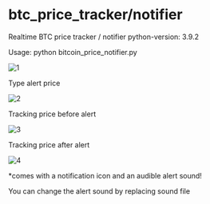 # btc_price_tracker/notifier
Realtime BTC price tracker / notifier
python-version: 3.9.2

Usage: python bitcoin_price_notifier.py

![1](https://user-images.githubusercontent.com/29146438/118887754-75f59000-b903-11eb-9d77-deec606f2755.PNG)

Type alert price

![2](https://user-images.githubusercontent.com/29146438/118887936-b35a1d80-b903-11eb-9796-c889b71b8058.PNG)

Tracking price before alert

![3](https://user-images.githubusercontent.com/29146438/118888041-cff65580-b903-11eb-9835-8c9df21967ff.PNG)

Tracking price after alert

![4](https://user-images.githubusercontent.com/29146438/118888124-e69cac80-b903-11eb-9ccf-a08337ceba00.PNG)

*comes with a notification icon and an audible alert sound!

You can change the alert sound by replacing sound file
